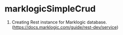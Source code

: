 # marklogicSimpleCrud

1) Creating Rest instance for Marklogic database. (https://docs.marklogic.com/guide/rest-dev/service)

